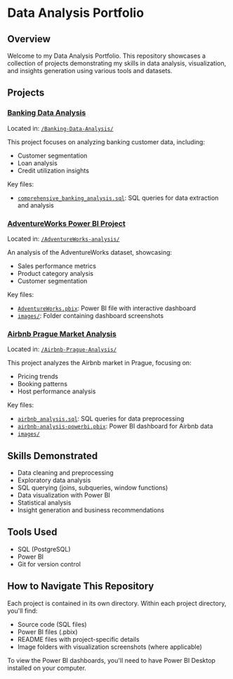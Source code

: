 # Data Analysis Portfolio

## Overview

Welcome to my Data Analysis Portfolio. This repository showcases a collection of projects demonstrating my skills in data analysis, visualization, and insights generation using various tools and datasets.

## Projects

### [Banking Data Analysis](./Banking-Data-Analysis)

Located in: [`/Banking-Data-Analysis/`](./Banking-Data-Analysis)

This project focuses on analyzing banking customer data, including:
- Customer segmentation
- Loan analysis
- Credit utilization insights

Key files:
- [`comprehensive_banking_analysis.sql`](./Banking-Data-Analysis/banking_analysis.sql): SQL queries for data extraction and analysis


### [AdventureWorks Power BI Project](./AdventureWorks-Analysis)

Located in: [`/AdventureWorks-analysis/`](./AdventureWorks-analysis)

An analysis of the AdventureWorks dataset, showcasing:
- Sales performance metrics
- Product category analysis
- Customer segmentation

Key files:
- [`AdventureWorks.pbix`](./AdventureWorks-analysis/AdventureWorks.pbix): Power BI file with interactive dashboard
- [`images/`](./AdventureWorks-analysis/images): Folder containing dashboard screenshots

### [Airbnb Prague Market Analysis](./Airbnb-Prague-Analysis)

Located in: [`/Airbnb-Prague-Analysis/`](./Airbnb-Prague-Analysis)

This project analyzes the Airbnb market in Prague, focusing on:
- Pricing trends
- Booking patterns
- Host performance analysis

Key files:
- [`airbnb_analysis.sql`](./Airbnb-Prague-Analysis/airbnb_analysis.sql): SQL queries for data preprocessing
- [`airbnb-analysis-powerbi.pbix`](./Airbnb-Prague-Analysis/airbnb-analysis-powerbi.pbix): Power BI dashboard for Airbnb data
- [`images/`](./airbnb-analysis/images)
## Skills Demonstrated

- Data cleaning and preprocessing
- Exploratory data analysis
- SQL querying (joins, subqueries, window functions)
- Data visualization with Power BI
- Statistical analysis
- Insight generation and business recommendations

## Tools Used

- SQL (PostgreSQL)
- Power BI
- Git for version control

## How to Navigate This Repository

Each project is contained in its own directory. Within each project directory, you'll find:
- Source code (SQL files)
- Power BI files (.pbix)
- README files with project-specific details
- Image folders with visualization screenshots (where applicable)

To view the Power BI dashboards, you'll need to have Power BI Desktop installed on your computer.




